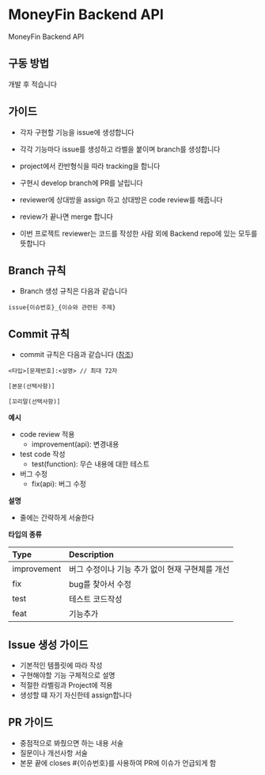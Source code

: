 # MoneyFin Backend API
MoneyFin Backend API


## 구동 방법
개발 후 적습니다

## 가이드
- 각자 구현할 기능을 issue에 생성합니다

- 각각 기능마다 issue를 생성하고 라벨을 붙이며 branch를 생성합니다

- project에서 칸반형식을 따라 tracking을 합니다

- 구현시 develop branch에 PR를 날립니다

- reviewer에 상대방을 assign 하고 상대방은 code review를 해줍니다

- review가 끝나면 merge 합니다

- 이번 프로젝트 reviewer는 코드를 작성한 사람 외에 Backend repo에 있는 모두를 뜻합니다

## Branch 규칙
- Branch 생성 규칙은 다음과 같습니다
```
issue{이슈번호}_{이슈와 관련된 주제}
```

## Commit 규칙

- commit 규칙은 다음과 같습니다 ([참조](https://www.conventionalcommits.org/ko/v1.0.0-beta.4/))
```
<타입>[문제번호]:<설명> // 최대 72자

[본문(선택사항)]

[꼬리말(선택사항)]
```

**예시**
- code review 적용
    - improvement(api): 변경내용
-  test code 작성
    - test(function): 무슨 내용에 대한 테스트
- 버그 수정
    - fix(api): 버그 수정

**설명**
- 줄에는 간략하게 서술한다

**타입의 종류**

| Type  | Description 
|:--------|:--------|
| improvement | 버그 수정이나 기능 추가 없이 현재 구현체를 개선 |
| fix |  bug를 찾아서 수정| 
| test | 테스트 코드작성 |
| feat | 기능추가|

## Issue 생성 가이드
- 기본적인 템플릿에 따라 작성
- 구현해야할 기능 구체적으로 설명
- 적절한 라벨링과 Project에 적용
- 생성할 떄 자기 자신한테 assign합니다

## PR 가이드
- 중점적으로 봐줬으면 하는 내용 서술
- 질문이나 개선사항 서술
- 본문 끝에 closes #{이슈번호}를 사용하여 PR에 이슈가 언급되게 함
